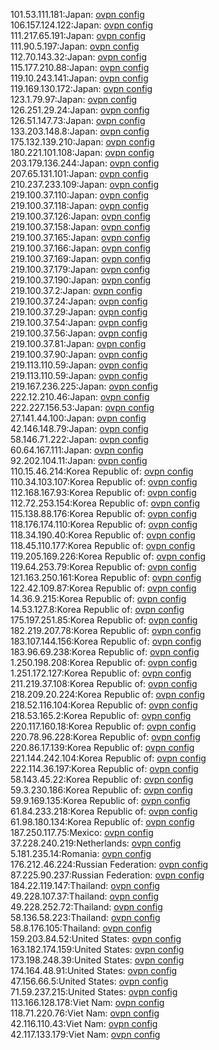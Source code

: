 101.53.111.181:Japan: [ovpn config](vpn/101_53_111_181.ovpn)  
106.157.124.122:Japan: [ovpn config](vpn/106_157_124_122.ovpn)  
111.217.65.191:Japan: [ovpn config](vpn/111_217_65_191.ovpn)  
111.90.5.197:Japan: [ovpn config](vpn/111_90_5_197.ovpn)  
112.70.143.32:Japan: [ovpn config](vpn/112_70_143_32.ovpn)  
115.177.210.88:Japan: [ovpn config](vpn/115_177_210_88.ovpn)  
119.10.243.141:Japan: [ovpn config](vpn/119_10_243_141.ovpn)  
119.169.130.172:Japan: [ovpn config](vpn/119_169_130_172.ovpn)  
123.1.79.97:Japan: [ovpn config](vpn/123_1_79_97.ovpn)  
126.251.29.24:Japan: [ovpn config](vpn/126_251_29_24.ovpn)  
126.51.147.73:Japan: [ovpn config](vpn/126_51_147_73.ovpn)  
133.203.148.8:Japan: [ovpn config](vpn/133_203_148_8.ovpn)  
175.132.139.210:Japan: [ovpn config](vpn/175_132_139_210.ovpn)  
180.221.101.108:Japan: [ovpn config](vpn/180_221_101_108.ovpn)  
203.179.136.244:Japan: [ovpn config](vpn/203_179_136_244.ovpn)  
207.65.131.101:Japan: [ovpn config](vpn/207_65_131_101.ovpn)  
210.237.233.109:Japan: [ovpn config](vpn/210_237_233_109.ovpn)  
219.100.37.110:Japan: [ovpn config](vpn/219_100_37_110.ovpn)  
219.100.37.118:Japan: [ovpn config](vpn/219_100_37_118.ovpn)  
219.100.37.126:Japan: [ovpn config](vpn/219_100_37_126.ovpn)  
219.100.37.158:Japan: [ovpn config](vpn/219_100_37_158.ovpn)  
219.100.37.165:Japan: [ovpn config](vpn/219_100_37_165.ovpn)  
219.100.37.166:Japan: [ovpn config](vpn/219_100_37_166.ovpn)  
219.100.37.169:Japan: [ovpn config](vpn/219_100_37_169.ovpn)  
219.100.37.179:Japan: [ovpn config](vpn/219_100_37_179.ovpn)  
219.100.37.190:Japan: [ovpn config](vpn/219_100_37_190.ovpn)  
219.100.37.2:Japan: [ovpn config](vpn/219_100_37_2.ovpn)  
219.100.37.24:Japan: [ovpn config](vpn/219_100_37_24.ovpn)  
219.100.37.29:Japan: [ovpn config](vpn/219_100_37_29.ovpn)  
219.100.37.54:Japan: [ovpn config](vpn/219_100_37_54.ovpn)  
219.100.37.56:Japan: [ovpn config](vpn/219_100_37_56.ovpn)  
219.100.37.81:Japan: [ovpn config](vpn/219_100_37_81.ovpn)  
219.100.37.90:Japan: [ovpn config](vpn/219_100_37_90.ovpn)  
219.113.110.59:Japan: [ovpn config](vpn/219_113_110_59.ovpn)  
219.113.110.59:Japan: [ovpn config](vpn/219_113_110_59.ovpn)  
219.167.236.225:Japan: [ovpn config](vpn/219_167_236_225.ovpn)  
222.12.210.46:Japan: [ovpn config](vpn/222_12_210_46.ovpn)  
222.227.156.53:Japan: [ovpn config](vpn/222_227_156_53.ovpn)  
27.141.44.100:Japan: [ovpn config](vpn/27_141_44_100.ovpn)  
42.146.148.79:Japan: [ovpn config](vpn/42_146_148_79.ovpn)  
58.146.71.222:Japan: [ovpn config](vpn/58_146_71_222.ovpn)  
60.64.167.111:Japan: [ovpn config](vpn/60_64_167_111.ovpn)  
92.202.104.11:Japan: [ovpn config](vpn/92_202_104_11.ovpn)  
110.15.46.214:Korea Republic of: [ovpn config](vpn/110_15_46_214.ovpn)  
110.34.103.107:Korea Republic of: [ovpn config](vpn/110_34_103_107.ovpn)  
112.168.167.93:Korea Republic of: [ovpn config](vpn/112_168_167_93.ovpn)  
112.72.253.154:Korea Republic of: [ovpn config](vpn/112_72_253_154.ovpn)  
115.138.88.176:Korea Republic of: [ovpn config](vpn/115_138_88_176.ovpn)  
118.176.174.110:Korea Republic of: [ovpn config](vpn/118_176_174_110.ovpn)  
118.34.190.40:Korea Republic of: [ovpn config](vpn/118_34_190_40.ovpn)  
118.45.110.177:Korea Republic of: [ovpn config](vpn/118_45_110_177.ovpn)  
119.205.169.226:Korea Republic of: [ovpn config](vpn/119_205_169_226.ovpn)  
119.64.253.79:Korea Republic of: [ovpn config](vpn/119_64_253_79.ovpn)  
121.163.250.161:Korea Republic of: [ovpn config](vpn/121_163_250_161.ovpn)  
122.42.109.87:Korea Republic of: [ovpn config](vpn/122_42_109_87.ovpn)  
14.36.9.215:Korea Republic of: [ovpn config](vpn/14_36_9_215.ovpn)  
14.53.127.8:Korea Republic of: [ovpn config](vpn/14_53_127_8.ovpn)  
175.197.251.85:Korea Republic of: [ovpn config](vpn/175_197_251_85.ovpn)  
182.219.207.78:Korea Republic of: [ovpn config](vpn/182_219_207_78.ovpn)  
183.107.144.156:Korea Republic of: [ovpn config](vpn/183_107_144_156.ovpn)  
183.96.69.238:Korea Republic of: [ovpn config](vpn/183_96_69_238.ovpn)  
1.250.198.208:Korea Republic of: [ovpn config](vpn/1_250_198_208.ovpn)  
1.251.172.127:Korea Republic of: [ovpn config](vpn/1_251_172_127.ovpn)  
211.219.37.108:Korea Republic of: [ovpn config](vpn/211_219_37_108.ovpn)  
218.209.20.224:Korea Republic of: [ovpn config](vpn/218_209_20_224.ovpn)  
218.52.116.104:Korea Republic of: [ovpn config](vpn/218_52_116_104.ovpn)  
218.53.165.2:Korea Republic of: [ovpn config](vpn/218_53_165_2.ovpn)  
220.117.160.18:Korea Republic of: [ovpn config](vpn/220_117_160_18.ovpn)  
220.78.96.228:Korea Republic of: [ovpn config](vpn/220_78_96_228.ovpn)  
220.86.17.139:Korea Republic of: [ovpn config](vpn/220_86_17_139.ovpn)  
221.144.242.104:Korea Republic of: [ovpn config](vpn/221_144_242_104.ovpn)  
222.114.36.197:Korea Republic of: [ovpn config](vpn/222_114_36_197.ovpn)  
58.143.45.22:Korea Republic of: [ovpn config](vpn/58_143_45_22.ovpn)  
59.3.230.186:Korea Republic of: [ovpn config](vpn/59_3_230_186.ovpn)  
59.9.169.135:Korea Republic of: [ovpn config](vpn/59_9_169_135.ovpn)  
61.84.233.218:Korea Republic of: [ovpn config](vpn/61_84_233_218.ovpn)  
61.98.180.134:Korea Republic of: [ovpn config](vpn/61_98_180_134.ovpn)  
187.250.117.75:Mexico: [ovpn config](vpn/187_250_117_75.ovpn)  
37.228.240.219:Netherlands: [ovpn config](vpn/37_228_240_219.ovpn)  
5.181.235.14:Romania: [ovpn config](vpn/5_181_235_14.ovpn)  
176.212.46.224:Russian Federation: [ovpn config](vpn/176_212_46_224.ovpn)  
87.225.90.237:Russian Federation: [ovpn config](vpn/87_225_90_237.ovpn)  
184.22.119.147:Thailand: [ovpn config](vpn/184_22_119_147.ovpn)  
49.228.107.37:Thailand: [ovpn config](vpn/49_228_107_37.ovpn)  
49.228.252.72:Thailand: [ovpn config](vpn/49_228_252_72.ovpn)  
58.136.58.223:Thailand: [ovpn config](vpn/58_136_58_223.ovpn)  
58.8.176.105:Thailand: [ovpn config](vpn/58_8_176_105.ovpn)  
159.203.84.52:United States: [ovpn config](vpn/159_203_84_52.ovpn)  
163.182.174.159:United States: [ovpn config](vpn/163_182_174_159.ovpn)  
173.198.248.39:United States: [ovpn config](vpn/173_198_248_39.ovpn)  
174.164.48.91:United States: [ovpn config](vpn/174_164_48_91.ovpn)  
47.156.66.5:United States: [ovpn config](vpn/47_156_66_5.ovpn)  
71.59.237.215:United States: [ovpn config](vpn/71_59_237_215.ovpn)  
113.166.128.178:Viet Nam: [ovpn config](vpn/113_166_128_178.ovpn)  
118.71.220.76:Viet Nam: [ovpn config](vpn/118_71_220_76.ovpn)  
42.116.110.43:Viet Nam: [ovpn config](vpn/42_116_110_43.ovpn)  
42.117.133.179:Viet Nam: [ovpn config](vpn/42_117_133_179.ovpn)  
